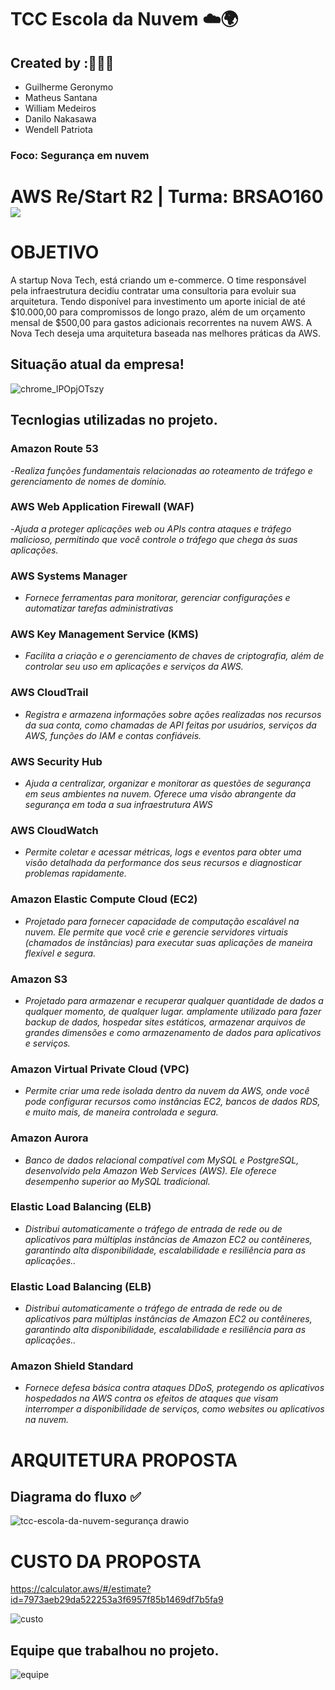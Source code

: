 # TCC Escola da Nuvem ☁️🌍

## Created by :🙋🏾‍♂️

- Guilherme Geronymo
- Matheus Santana
- William Medeiros
- Danilo Nakasawa
- Wendell Patriota

### Foco: Segurança em nuvem

# AWS Re/Start R2 | Turma: BRSAO160 <img src="https://img.shields.io/badge/Em%20Andamento-8A2BE2"/>

# OBJETIVO

A startup Nova Tech, está criando um e-commerce. O time responsável pela infraestrutura decidiu contratar uma consultoria para evoluir sua arquitetura. Tendo disponível para investimento um aporte inicial de até $10.000,00 para compromissos de longo prazo, além de um orçamento mensal de $500,00 para gastos adicionais recorrentes na nuvem AWS. A Nova Tech deseja uma arquitetura baseada nas melhores práticas da AWS.

## Situação atual da empresa!

![chrome_lPOpjOTszy](https://github.com/user-attachments/assets/3fb9f091-9a17-4451-a0e4-4c1563621720)

## Tecnlogias utilizadas no projeto.

### Amazon Route 53
-_Realiza funções fundamentais relacionadas ao roteamento de tráfego e gerenciamento de nomes de domínio._

### AWS Web Application Firewall (WAF)
-_Ajuda a proteger aplicações web ou APIs contra ataques e tráfego malicioso, permitindo que você controle o tráfego que chega às suas aplicações._

### AWS Systems Manager
- _Fornece ferramentas para monitorar, gerenciar configurações e automatizar tarefas administrativas_

### AWS Key Management Service (KMS)
- _Facilita a criação e o gerenciamento de chaves de criptografia, além de controlar seu uso em aplicações e serviços da AWS._

### AWS CloudTrail
- _Registra e armazena informações sobre ações realizadas nos recursos da sua conta, como chamadas de API feitas por usuários, serviços da AWS, funções do IAM e contas confiáveis._

### AWS Security Hub
- _Ajuda a centralizar, organizar e monitorar as questões de segurança em seus ambientes na nuvem. Oferece uma visão abrangente da 
segurança em toda a sua infraestrutura AWS_

### AWS CloudWatch
- _Permite coletar e acessar métricas, logs e eventos para obter uma visão detalhada da performance dos seus recursos e diagnosticar problemas rapidamente._

### Amazon Elastic Compute Cloud (EC2)
- _Projetado para fornecer capacidade de computação escalável na nuvem. Ele permite que você crie e gerencie servidores virtuais (chamados de instâncias) para executar suas aplicações de maneira flexível e segura._

### Amazon S3
- _Projetado para armazenar e recuperar 
qualquer quantidade de dados a qualquer momento, de qualquer lugar. amplamente 
utilizado para fazer backup de dados, hospedar sites estáticos, armazenar arquivos de grandes dimensões e como armazenamento de dados para aplicativos e serviços._

### Amazon Virtual Private Cloud (VPC)
- _Permite criar uma rede isolada dentro da nuvem da AWS, onde você pode configurar recursos como instâncias EC2, bancos de dados RDS, e muito mais, de maneira controlada e segura._

### Amazon Aurora
- _Banco de dados relacional compatível com MySQL e PostgreSQL, desenvolvido pela Amazon Web Services (AWS). Ele oferece desempenho superior ao MySQL tradicional._

### Elastic Load Balancing (ELB)
- _Distribui automaticamente o tráfego de entrada de rede ou de aplicativos para múltiplas instâncias de Amazon EC2 ou contêineres, garantindo alta disponibilidade, escalabilidade e resiliência para as aplicações.._

### Elastic Load Balancing (ELB)
- _Distribui automaticamente o tráfego de entrada de rede ou de aplicativos para múltiplas instâncias de Amazon EC2 ou contêineres, garantindo alta disponibilidade, escalabilidade e resiliência para as aplicações.._

### Amazon Shield Standard
- _Fornece defesa básica contra ataques DDoS, protegendo os aplicativos hospedados na AWS contra os efeitos de ataques que visam interromper a disponibilidade de serviços, como websites ou aplicativos na nuvem._

# ARQUITETURA PROPOSTA

## Diagrama do fluxo ✅

![tcc-escola-da-nuvem-segurança drawio](https://github.com/user-attachments/assets/0d05d583-2065-4cda-a09e-8b1e384746a9)

# CUSTO DA PROPOSTA

https://calculator.aws/#/estimate?id=7973aeb29da522253a3f6957f85b1469df7b5fa9

![custo](https://github.com/user-attachments/assets/905d53fc-7b4e-482d-aca6-4f0509b6dedd)

## Equipe que trabalhou no projeto.
![equipe](https://github.com/user-attachments/assets/1ffd5895-9820-43d3-85b0-2441ffbe4544)

